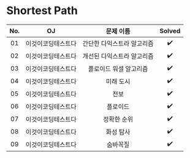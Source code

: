 # Shortest Path


|          No.          |        OJ        |        문제 이름         |        Solved         |
| :-----: |  :--------: |:---------------------: | :-----: |
| 01 | 이것이코딩테스트다 | 간단한 다익스트라 알고리즘 | ✔️ |
| 02 | 이것이코딩테스트다 | 개선된 다익스트라 알고리즘 | ✔️ |
| 03 | 이것이코딩테스트다 | 플로이드 워셜 알고리즘 | ✔️ |
| 04 | 이것이코딩테스트다 | 미래 도시 | ✔️ |
| 05 | 이것이코딩테스트다 | 전보 | ✔️ |
| 06 | 이것이코딩테스트다 | 플로이드 | ✔️ |
| 07 | 이것이코딩테스트다 | 정확한 순위 | ✔️ |
| 08 | 이것이코딩테스트다 | 화성 탐사 | ✔️ |
| 09 | 이것이코딩테스트다 | 숨바꼭질 | ✔️ |